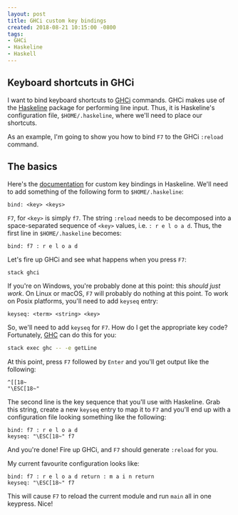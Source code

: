 ```yaml
---
layout: post
title: GHCi custom key bindings
created: 2018-08-21 10:15:00 -0800
tags:
- GHCi
- Haskeline
- Haskell
---
```

## Keyboard shortcuts in GHCi

I want to bind keyboard shortcuts to [GHCi][ghci] commands. GHCi makes use of the [Haskeline][haskeline] package for performing line input. Thus, it is Haskeline's configuration file, `$HOME/.haskeline`, where we'll need to place our shortcuts.

As an example, I'm going to show you how to bind `F7` to the GHCi `:reload` command.

## The basics

Here's the [documentation][haskeline-custom-key-bindings] for custom key bindings in Haskeline. We'll need to add something of the following form to `$HOME/.haskeline`:

```text
bind: <key> <keys>
```

`F7`, for `<key>` is simply `f7`. The string `:reload` needs to be decomposed into a space-separated sequence of `<key>` values, i.e. `: r e l o a d`. Thus, the first line in `$HOME/.haskeline` becomes:

```text
bind: f7 : r e l o a d
```

Let's fire up GHCi and see what happens when you press `F7`:

```bash
stack ghci
```

If you're on Windows, you're probably done at this point: this _should just work_. On Linux or macOS, `F7` will probably do nothing at this point. To work on Posix platforms, you'll need to add `keyseq` entry:

```text
keyseq: <term> <string> <key>
```

So, we'll need to add `keyseq` for `F7`. How do I get the appropriate key code? Fortunately, [GHC][ghc] can do this for you:

```bash
stack exec ghc -- -e getLine
```

At this point, press `F7` followed by `Enter` and you'll get output like the following:

```text
^[[18~
"\ESC[18~"
```

The second line is the key sequence that you'll use with Haskeline. Grab this string, create a new `keyseq` entry to map it to `F7` and you'll end up with a configuration file looking something like the following:

```text
bind: f7 : r e l o a d
keyseq: "\ESC[18~" f7
```

And you're done! Fire up GHCi, and `F7` should generate `:reload` for you.

My current favourite configuration looks like:

```text
bind: f7 : r e l o a d return : m a i n return
keyseq: "\ESC[18~" f7
```

This will cause `F7` to reload the current module and run `main` all in one keypress. Nice!

[ghc]: https://wiki.haskell.org/GHC
[ghci]: https://downloads.haskell.org/~ghc/latest/docs/html/users_guide/ghci.html
[haskeline]: https://github.com/judah/haskeline
[haskeline-custom-key-bindings]: https://github.com/judah/haskeline/wiki/CustomKeyBindings
